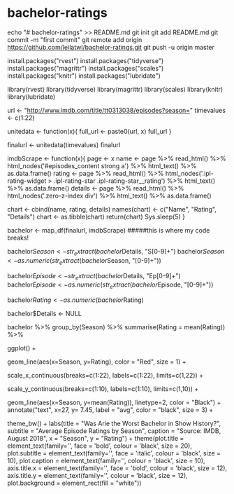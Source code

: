 # bachelor-ratings

echo "# bachelor-ratings" >> README.md
git init
git add README.md
git commit -m "first commit"
git remote add origin https://github.com/leilatwl/bachelor-ratings.git
git push -u origin master

install.packages("rvest")
install.packages("tidyverse")
install.packages("magrittr")
install.packages("scales")
install.packages("knitr")
install.packages("lubridate")

library(rvest)
library(tidyverse)
library(magrittr)
library(scales)
library(knitr)
library(lubridate)


url <- "http://www.imdb.com/title/tt0313038/episodes?season="
timevalues <- c(1:22)

unitedata <- function(x){
  full_url <- paste0(url, x)
  full_url
}

finalurl <- unitedata(timevalues)
finalurl

imdbScrape <- function(x){
  page <- x
  name <- page %>% read_html() %>% html_nodes('#episodes_content strong a') %>% html_text() %>% as.data.frame()
  rating <- page %>% read_html() %>% html_nodes('.ipl-rating-widget > .ipl-rating-star .ipl-rating-star__rating') %>% html_text() %>% as.data.frame()
  details <- page %>% read_html() %>% html_nodes('.zero-z-index div') %>% html_text() %>% as.data.frame()
  
  chart <- cbind(name, rating, details)
  names(chart) <- c("Name", "Rating", "Details")
  chart <- as.tibble(chart)
  return(chart)
  Sys.sleep(5)
}


bachelor <- map_df(finalurl, imdbScrape) #####this is where my code breaks!

bachelor$Season <- str_extract(bachelor$Details, "S[0-9]+")
bachelor$Season <- as.numeric(str_extract(bachelor$Season, "[0-9]+"))

bachelor$Episode <- str_extract(bachelor$Details, "Ep[0-9]+")
bachelor$Episode <- as.numeric(str_extract(bachelor$Episode, "[0-9]+"))

bachelor$Rating <- as.numeric(bachelor$Rating)

bachelor$Details <- NULL


bachelor %>%
  group_by(Season) %>%
  summarise(Rating = mean(Rating)) %>%
  
  ggplot() +

  geom_line(aes(x=Season, y=Rating), color = "Red", size = 1) +
  
  scale_x_continuous(breaks=c(1:22), labels=c(1:22), limits=c(1,22)) +
  
  scale_y_continuous(breaks=c(1:10), labels=c(1:10), limits=c(1,10)) +
  
  geom_line(aes(x=Season, y=mean(Rating)), linetype=2, color = "Black") + 
  annotate("text", x=27, y= 7.45, label = "avg", color = "black", size = 3) +
  
  theme_bw() + 
  labs(title = "Was Arie the Worst Bachelor in Show History?",
       subtitle = "Average Episode Ratings by Season",
       caption = "Source: IMDB, August 2018",
       x = "Season",
       y = "Rating") +
  theme(plot.title = element_text(family='', face = 'bold', colour = 'black', size = 20),
        plot.subtitle = element_text(family='', face = 'italic', colour = 'black', size = 10),
        plot.caption = element_text(family='', colour = 'black', size = 10),
        axis.title.x = element_text(family='', face = 'bold', colour = 'black', size = 12),
        axis.title.y = element_text(family='', colour = 'black', size = 12),
        plot.background = element_rect(fill = "white"))




